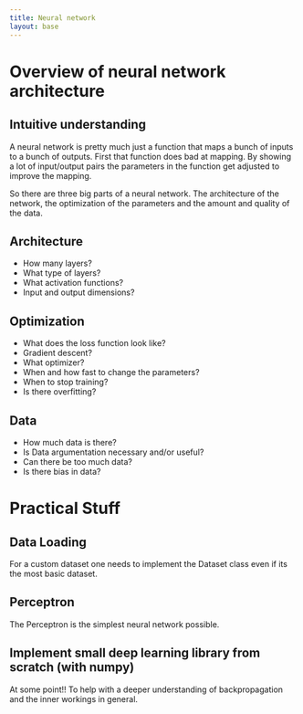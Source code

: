 ```yaml
---
title: Neural network
layout: base
---
```


# Overview of neural network architecture

## Intuitive understanding

A neural network is pretty much just a function that maps a bunch of inputs to a bunch of outputs. First that function does bad at mapping. By showing a lot of input/output pairs the parameters in the function get adjusted to improve the mapping.

So there are three big parts of a neural network. The architecture of the network, the optimization of the parameters and the amount and quality of the data.

## Architecture

- How many layers?
- What type of layers?
- What activation functions?
- Input and output dimensions?

## Optimization

- What does the loss function look like?
- Gradient descent?
- What optimizer?
- When and how fast to change the parameters?
- When to stop training?
- Is there overfitting?

## Data

- How much data is there?
- Is Data argumentation necessary and/or useful?
- Can there be too much data?
- Is there bias in data?

# Practical Stuff

## Data Loading

For a custom dataset one needs to implement the Dataset class even if its the most basic dataset.

## Perceptron

The Perceptron is the simplest neural network possible.

## Implement small deep learning library from scratch (with numpy)

At some point!! To help with a deeper understanding of backpropagation and the inner workings in general.


